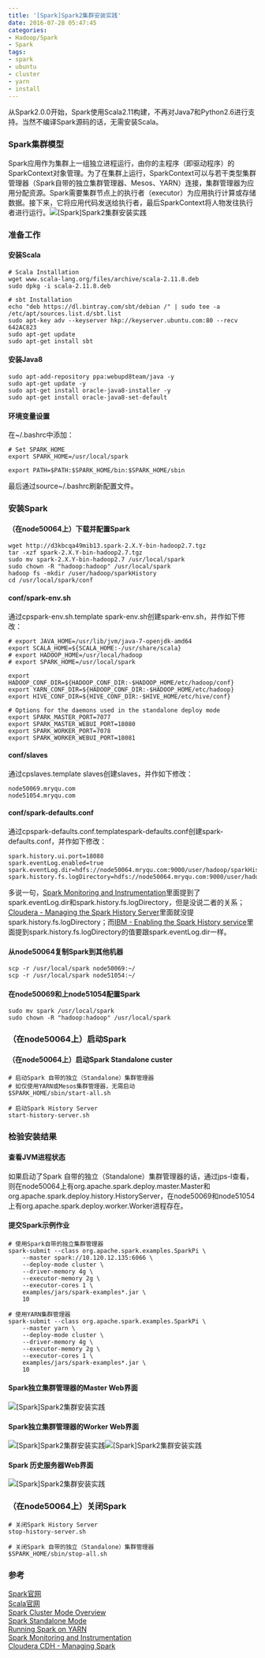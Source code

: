 ```yaml
---
title: '[Spark]Spark2集群安装实践'
date: 2016-07-28 05:47:45
categories: 
- Hadoop/Spark
- Spark
tags: 
- spark
- ubuntu
- cluster
- yarn
- install
---
```

从Spark2.0.0开始，Spark使用Scala2.11构建，不再对Java7和Python2.6进行支持。当然不编译Spark源码的话，无需安装Scala。

### Spark集群模型

Spark应用作为集群上一组独立进程运行，由你的主程序（即驱动程序）的SparkContext对象管理。为了在集群上运行，SparkContext可以与若干类型集群管理器（Spark自带的独立集群管理器、Mesos、YARN）连接，集群管理器为应用分配资源。Spark需要集群节点上的执行者（executor）为应用执行计算或存储数据。接下来，它将应用代码发送给执行者，最后SparkContext将人物发往执行者进行运行。![[Spark]Spark2集群安装实践](/images/2016/7/0026uWfMzy77TIkyyOda1.png)

### 准备工作

#### 安装Scala
```
# Scala Installation
wget www.scala-lang.org/files/archive/scala-2.11.8.deb
sudo dpkg -i scala-2.11.8.deb

# sbt Installation
echo "deb https://dl.bintray.com/sbt/debian /" | sudo tee -a /etc/apt/sources.list.d/sbt.list
sudo apt-key adv --keyserver hkp://keyserver.ubuntu.com:80 --recv 642AC823
sudo apt-get update
sudo apt-get install sbt
```
#### 安装Java8
```
sudo apt-add-repository ppa:webupd8team/java -y
sudo apt-get update -y
sudo apt-get install oracle-java8-installer -y
sudo apt-get install oracle-java8-set-default
```
#### 环境变量设置
在~/.bashrc中添加：
```
# Set SPARK_HOME
export SPARK_HOME=/usr/local/spark

export PATH=$PATH:$SPARK_HOME/bin:$SPARK_HOME/sbin
```
最后通过source~/.bashrc刷新配置文件。

### 安装Spark

#### （在node50064上）下载并配置Spark
```
wget http://d3kbcqa49mib13.spark-2.X.Y-bin-hadoop2.7.tgz
tar -xzf spark-2.X.Y-bin-hadoop2.7.tgz
sudo mv spark-2.X.Y-bin-hadoop2.7 /usr/local/spark
sudo chown -R "hadoop:hadoop" /usr/local/spark
hadoop fs -mkdir /user/hadoop/sparkHistory
cd /usr/local/spark/conf
```
#### conf/spark-env.sh
通过cpspark-env.sh.template spark-env.sh创建spark-env.sh，并作如下修改：
```
# export JAVA_HOME=/usr/lib/jvm/java-7-openjdk-amd64
export SCALA_HOME=${SCALA_HOME:-/usr/share/scala}
# export HADOOP_HOME=/usr/local/hadoop
# export SPARK_HOME=/usr/local/spark

export HADOOP_CONF_DIR=${HADOOP_CONF_DIR:-$HADOOP_HOME/etc/hadoop/conf}
export YARN_CONF_DIR=${HADOOP_CONF_DIR:-$HADOOP_HOME/etc/hadoop}
export HIVE_CONF_DIR=${HIVE_CONF_DIR:-$HIVE_HOME/etc/hive/conf}

# Options for the daemons used in the standalone deploy mode
export SPARK_MASTER_PORT=7077
export SPARK_MASTER_WEBUI_PORT=18080
export SPARK_WORKER_PORT=7078
export SPARK_WORKER_WEBUI_PORT=18081
```
#### conf/slaves
通过cpslaves.template slaves创建slaves，并作如下修改：
```
node50069.mryqu.com
node51054.mryqu.com
```
#### conf/spark-defaults.conf
通过cpspark-defaults.conf.templatespark-defaults.conf创建spark-defaults.conf，并作如下修改：
```
spark.history.ui.port=18088
spark.eventLog.enabled=true
spark.eventLog.dir=hdfs://node50064.mryqu.com:9000/user/hadoop/sparkHistory
spark.history.fs.logDirectory=hdfs://node50064.mryqu.com:9000/user/hadoop/sparkHistory
```
多说一句，[Spark Monitoring and Instrumentation](http://spark.apache.org/docs/latest/monitoring.html)里面提到了spark.eventLog.dir和spark.history.fs.logDirectory，但是没说二者的关系；[Cloudera - Managing the Spark History Server](https://www.cloudera.com/documentation/enterprise/latest/topics/admin_spark_history_server.html)里面就没提spark.history.fs.logDirectory；而[IBM - Enabling the Spark History service](https://www.ibm.com/support/knowledgecenter/SS3MQL_1.1.1/management_sym/spark_configuring_history_service.html)里面提到spark.history.fs.logDirectory的值要跟spark.eventLog.dir一样。
#### 从node50064复制Spark到其他机器
```
scp -r /usr/local/spark node50069:~/
scp -r /usr/local/spark node51054:~/
```
#### 在node50069和上node51054配置Spark
```
sudo mv spark /usr/local/spark
sudo chown -R "hadoop:hadoop" /usr/local/spark
```

### （在node50064上）启动Spark

#### （在node50064上）启动Spark Standalone custer
```
# 启动Spark 自带的独立（Standalone）集群管理器
# 如仅使用YARN或Mesos集群管理器，无需启动
$SPARK_HOME/sbin/start-all.sh

# 启动Spark History Server
start-history-server.sh
```

### 检验安装结果

#### 查看JVM进程状态
如果启动了Spark 自带的独立（Standalone）集群管理器的话，通过jps-l查看，则在node50064上有org.apache.spark.deploy.master.Master和org.apache.spark.deploy.history.HistoryServer，在node50069和node51054上有org.apache.spark.deploy.worker.Worker进程存在。
#### 提交Spark示例作业
```
# 使用Spark自带的独立集群管理器
spark-submit --class org.apache.spark.examples.SparkPi \
    --master spark://10.120.12.135:6066 \
    --deploy-mode cluster \
    --driver-memory 4g \
    --executor-memory 2g \
    --executor-cores 1 \
    examples/jars/spark-examples*.jar \
    10

# 使用YARN集群管理器
spark-submit --class org.apache.spark.examples.SparkPi \
    --master yarn \
    --deploy-mode cluster \
    --driver-memory 4g \
    --executor-memory 2g \
    --executor-cores 1 \
    examples/jars/spark-examples*.jar \
    10
```

#### Spark独立集群管理器的Master Web界面
![[Spark]Spark2集群安装实践](/images/2016/7/0026uWfMzy77VIfStguf2.jpg)
#### Spark独立集群管理器的Worker Web界面
![[Spark]Spark2集群安装实践](/images/2016/7/0026uWfMzy77VWTuDqM18.jpg)![[Spark]Spark2集群安装实践](/images/2016/7/0026uWfMzy77VX4YcXm50.jpg)
#### Spark 历史服务器Web界面
![[Spark]Spark2集群安装实践](/images/2016/7/0026uWfMzy77VIuEDRk66.png)
### （在node50064上）关闭Spark
```
# 关闭Spark History Server
stop-history-server.sh

# 关闭Spark 自带的独立（Standalone）集群管理器
$SPARK_HOME/sbin/stop-all.sh
```

### 参考

[Spark官网](http://spark.apache.org/)    
[Scala官网](https://www.scala-lang.org/)    
[Spark Cluster Mode Overview](http://spark.apache.org/docs/latest/cluster-overview.html)    
[Spark Standalone Mode](http://spark.apache.org/docs/latest/spark-standalone.html)    
[Running Spark on YARN](http://spark.apache.org/docs/latest/running-on-yarn.html)    
[Spark Monitoring and Instrumentation](http://spark.apache.org/docs/latest/monitoring.html)    
[Cloudera CDH - Managing Spark](https://www.cloudera.com/documentation/enterprise/latest/topics/admin_spark.html)    